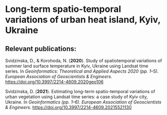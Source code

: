 # Long-term spatio-temporal variations of urban heat island, Kyiv, Ukraine

## Relevant publications:

Svidzinska, D., & Korohoda, N. (**2020**). Study of spatiotemporal variations of summer land surface temperature in Kyiv, Ukraine using Landsat time series. In *Geoinformatics: Theoretical and Applied Aspects 2020 (pp. 1–5). European Association of Geoscientists & Engineers.* https://doi.org/10.3997/2214-4609.2020geo106

Svidzinska, D. (**2021**). Estimating long-term spatio-temporal variations of urban vegetation using Landsat time series: a case study of Kyiv city, Ukraine. In *Geoinformatics (pp. 1–6). European Association of Geoscientists & Engineers.* https://doi.org/10.3997/2214-4609.20215521130





